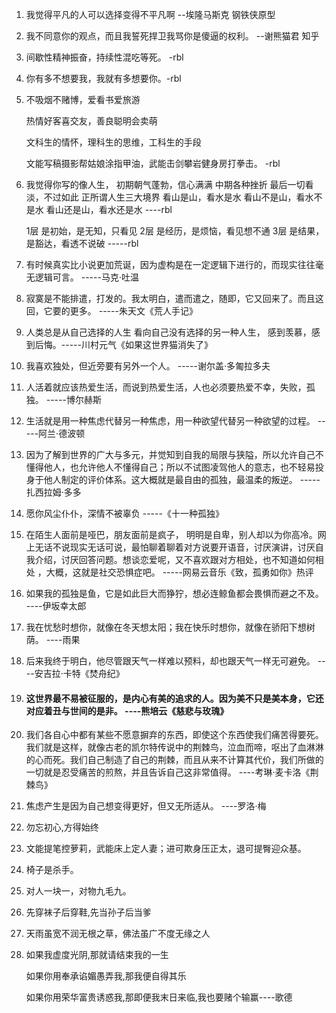 1. 我觉得平凡的人可以选择变得不平凡啊 --埃隆马斯克 钢铁侠原型

2. 我不同意你的观点，而且我誓死捍卫我骂你是傻逼的权利。 --谢熊猫君 知乎

3. 间歇性精神振奋，持续性混吃等死。 -rbl

4. 你有多不想要我，我就有多想要你。-rbl

5. 不吸烟不赌博，爱看书爱旅游

   热情好客喜交友，善良聪明会卖萌

   文科生的情怀，理科生的思维，工科生的手段

   文能写稿摄影帮姑娘涂指甲油，武能击剑攀岩健身房打拳击。 -rbl

6. 我觉得你写的像人生，
   初期朝气蓬勃，信心满满
   中期各种挫折
   最后一切看淡，不过如此
   正所谓人生三大境界
   看山是山，看水是水
   看山不是山，看水不是水
   看山还是山，看水还是水 ----rbl

   1层 是初始，是无知，只看见
   2层 是经历，是烦恼，看见想不通
   3层 是结果，是豁达，看透不说破 -----rbl

7. 有时候真实比小说更加荒诞，因为虚构是在一定逻辑下进行的，而现实往往毫无逻辑可言。   -----马克·吐温

9. 寂寞是不能排遣，打发的。我太明白，遣而遣之，随即，它又回来了。而且这回，它要的更多。 -----朱天文《荒人手记》

10. 人类总是从自己选择的人生 看向自己没有选择的另一种人生， 感到羡慕，感到后悔。-----川村元气《如果这世界猫消失了》

11. 我喜欢独处，但近旁要有另外一个人。  -----谢尔盖·多匍拉多夫

12. 人活着就应该热爱生活，而说到热爱生活，人也必须要热爱不幸，失败，孤独。 -----博尔赫斯

13. 生活就是用一种焦虑代替另一种焦虑，用一种欲望代替另一种欲望的过程。 -----阿兰·德波顿

14. 因为了解到世界的广大与多元，并觉知到自我的局限与狭隘，所以允许自己不懂得他人，也允许他人不懂得自己；所以不试图凌驾他人的意志，也不轻易投身于他人制定的评价体系。这大概就是最自由的孤独，最温柔的叛逆。         -----扎西拉姆·多多

15. 愿你风尘仆仆，深情不被辜负 -----《十一种孤独》

16. 在陌生人面前是哑巴，朋友面前是疯子， 明明是自卑，别人却以为你高冷。网上无话不说现实无话可说，最怕聊着聊着对方说要开语音，讨厌演讲，讨厌自我介绍，讨厌回答问题。想谈恋爱呢，又不喜欢跟对方相处，也不知道如何相处 ，大概，这就是社交恐惧症吧。 -----网易云音乐《致，孤勇如你》 ​​​热评

17. 如果我的孤独是鱼，它是如此巨大而狰狞，想必连鲸鱼都会畏惧而避之不及。 ----伊坂幸太郎

18. 我在忧愁时想你，就像在冬天想太阳；我在快乐时想你，就像在骄阳下想树荫。 ----雨果

19. 后来我终于明白，他尽管跟天气一样难以预料，却也跟天气一样无可避免。 ----安吉拉‧卡特《焚舟纪》

20. #### 这世界最不易被征服的，是内心有美的追求的人。因为美不只是美本身，它还对应着丑与世间的是非。 ----熊培云《慈悲与玫瑰》

21. 我们各自心中都有某些不愿意摒弃的东西，即使这个东西使我们痛苦得要死。我们就是这样，就像古老的凯尔特传说中的荆棘鸟，泣血而啼，呕出了血淋淋的心而死。我们自己制造了自己的荆棘，而且从来不计算其代价，我们所做的一切就是忍受痛苦的煎熬，并且告诉自己这非常值得。 ----考琳·麦卡洛《荆棘鸟》

22. 焦虑产生是因为自己想变得更好，但又无所适从。 ​​​ ----罗洛·梅

24. 勿忘初心,方得始终

25. 文能提笔控萝莉，武能床上定人妻；进可欺身压正太，退可提臀迎众基。

25. 椅子是杀手。

25. 对人一块一，对物九毛九。

26. 先穿袜子后穿鞋,先当孙子后当爹

27. 天雨虽宽不润无根之草，佛法虽广不度无缘之人

28. 如果我虚度光阴,那就请结束我的一生

     如果你用奉承谄媚愚弄我,那我便自得其乐

     如果你用荣华富贵诱惑我,那即便我末日来临,我也要赌个输赢----歌德
